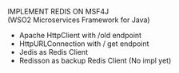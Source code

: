 IMPLEMENT REDIS ON MSF4J\
(WSO2 Microservices Framework for Java)


- Apache HttpClient with /old endpoint
- HttpURLConnection with / get endpoint
- Jedis as Redis Client
- Redisson as backup Redis Client (No impl yet)